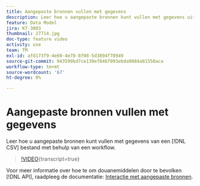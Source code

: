 ```yaml
---
title: Aangepaste bronnen vullen met gegevens
description: Leer hoe u aangepaste bronnen kunt vullen met gegevens uit een CSV-bestand via een workflow.
feature: Data Model
jira: KT-3003
thumbnail: 27714.jpg
doc-type: feature video
activity: use
team: TM
exl-id: afd173f9-4e60-4e78-8f08-5d3894f78949
source-git-commit: 943599bd7ce139ef846f093ebda9084a91550aca
workflow-type: tm+mt
source-wordcount: '67'
ht-degree: 0%

---
```


# Aangepaste bronnen vullen met gegevens

Leer hoe u aangepaste bronnen kunt vullen met gegevens van een [!DNL CSV] bestand met behulp van een workflow.

>[!VIDEO](https://video.tv.adobe.com/v/27714?learn=on){transcript=true}

Voor meer informatie over hoe te om douanemiddelen door te bevolken [!DNL API], raadpleeg de documentatie: [Interactie met aangepaste bronnen](https://experienceleague.adobe.com/docs/campaign-standard/using/working-with-apis/interacting-with-custom-resources.html).
